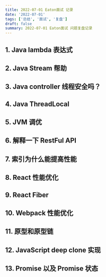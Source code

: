 ```yaml
---
title: 2022-07-01 Eaton面试 记录
date: '2022-07-01'
tags: ['总结', '面试', '复盘']
draft: false
summary: 2022-07-01 Eaton面试 问题复盘记录
---
```


## 1. Java lambda 表达式

## 2. Java Stream 帮助

## 3. Java controller 线程安全吗？

## 4. Java ThreadLocal

## 5. JVM 调优

## 6. 解释一下 RestFul API

## 7. 索引为什么能提高性能

## 8. React 性能优化

## 9. React Fiber

## 10. Webpack 性能优化

## 11. 原型和原型链

## 12. JavaScript deep clone 实现

## 13. Promise 以及 Promise 状态
